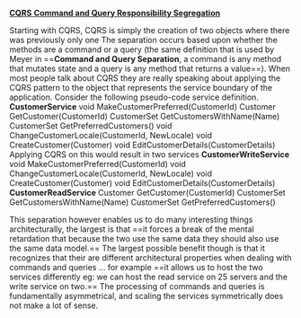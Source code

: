 <u>**CQRS** **Command and Query Responsibility Segregation**</u>

Starting with CQRS, CQRS is simply the creation of two objects where there was previously only one The separation occurs based upon whether the methods are a command or a query (the same definition that is used by Meyer in ==**Command and Query Separation**, a command is any method that mutates state and a query is any method that returns a value==). When most people talk about CQRS they are really speaking about applying the CQRS pattern to the object that represents the service boundary of the application. Consider the following pseudo-code service definition.
**CustomerService**
void MakeCustomerPreferred(CustomerId)
Customer GetCustomer(CustomerId)
CustomerSet GetCustomersWithName(Name)
CustomerSet GetPreferredCustomers()
void ChangeCustomerLocale(CustomerId, NewLocale)
void CreateCustomer(Customer)
void EditCustomerDetails(CustomerDetails)
Applying CQRS on this would result in two services
**CustomerWriteService**
void MakeCustomerPreferred(CustomerId)
void ChangeCustomerLocale(CustomerId, NewLocale)
void CreateCustomer(Customer)
void EditCustomerDetails(CustomerDetails)
**CustomerReadService**
Customer GetCustomer(CustomerId)
CustomerSet GetCustomersWithName(Name)
CustomerSet GetPreferredCustomers()

This separation however enables us to do many interesting things architecturally, the largest is that ==it forces a break of the mental retardation that because the two use the same data they should also use the same data model.== The largest possible benefit though is that it recognizes that their are different architectural properties when dealing with commands and queries … for example ==it allows us to host the two services differently eg: we can host the read service on 25 servers and the write service on two.== The processing of commands and queries is fundamentally asymmetrical, and scaling the services symmetrically does not make a lot of sense.
